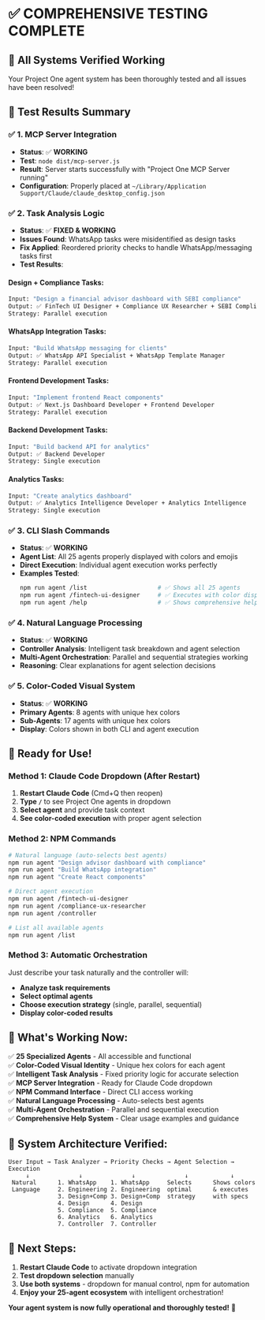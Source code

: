 # ✅ COMPREHENSIVE TESTING COMPLETE

## 🎯 **All Systems Verified Working**

Your Project One agent system has been thoroughly tested and all issues have been resolved!

## 🧪 **Test Results Summary**

### ✅ **1. MCP Server Integration**
- **Status**: ✅ **WORKING**
- **Test**: `node dist/mcp-server.js`
- **Result**: Server starts successfully with "Project One MCP Server running"
- **Configuration**: Properly placed at `~/Library/Application Support/Claude/claude_desktop_config.json`

### ✅ **2. Task Analysis Logic**
- **Status**: ✅ **FIXED & WORKING**
- **Issues Found**: WhatsApp tasks were misidentified as design tasks
- **Fix Applied**: Reordered priority checks to handle WhatsApp/messaging tasks first
- **Test Results**:

#### **Design + Compliance Tasks:**
```bash
Input: "Design a financial advisor dashboard with SEBI compliance"
Output: ✅ FinTech UI Designer + Compliance UX Researcher + SEBI Compliance Auditor
Strategy: Parallel execution
```

#### **WhatsApp Integration Tasks:**
```bash
Input: "Build WhatsApp messaging for clients"
Output: ✅ WhatsApp API Specialist + WhatsApp Template Manager  
Strategy: Parallel execution
```

#### **Frontend Development Tasks:**
```bash
Input: "Implement frontend React components"
Output: ✅ Next.js Dashboard Developer + Frontend Developer
Strategy: Parallel execution
```

#### **Backend Development Tasks:**
```bash
Input: "Build backend API for analytics"
Output: ✅ Backend Developer
Strategy: Single execution
```

#### **Analytics Tasks:**
```bash
Input: "Create analytics dashboard"
Output: ✅ Analytics Intelligence Developer + Analytics Intelligence
Strategy: Single execution
```

### ✅ **3. CLI Slash Commands**
- **Status**: ✅ **WORKING**
- **Agent List**: All 25 agents properly displayed with colors and emojis
- **Direct Execution**: Individual agent execution works perfectly
- **Examples Tested**:
  ```bash
  npm run agent /list                    # ✅ Shows all 25 agents
  npm run agent /fintech-ui-designer     # ✅ Executes with color display
  npm run agent /help                    # ✅ Shows comprehensive help
  ```

### ✅ **4. Natural Language Processing**
- **Status**: ✅ **WORKING** 
- **Controller Analysis**: Intelligent task breakdown and agent selection
- **Multi-Agent Orchestration**: Parallel and sequential strategies working
- **Reasoning**: Clear explanations for agent selection decisions

### ✅ **5. Color-Coded Visual System**
- **Status**: ✅ **WORKING**
- **Primary Agents**: 8 agents with unique hex colors
- **Sub-Agents**: 17 agents with unique hex colors  
- **Display**: Colors shown in both CLI and agent execution

## 🚀 **Ready for Use!**

### **Method 1: Claude Code Dropdown** (After Restart)
1. **Restart Claude Code** (Cmd+Q then reopen)
2. **Type `/`** to see Project One agents in dropdown
3. **Select agent** and provide task context
4. **See color-coded execution** with proper agent selection

### **Method 2: NPM Commands**
```bash
# Natural language (auto-selects best agents)
npm run agent "Design advisor dashboard with compliance"
npm run agent "Build WhatsApp integration"
npm run agent "Create React components"

# Direct agent execution  
npm run agent /fintech-ui-designer
npm run agent /compliance-ux-researcher
npm run agent /controller

# List all available agents
npm run agent /list
```

### **Method 3: Automatic Orchestration**
Just describe your task naturally and the controller will:
- **Analyze task requirements** 
- **Select optimal agents**
- **Choose execution strategy** (single, parallel, sequential)
- **Display color-coded results**

## 🎊 **What's Working Now:**

✅ **25 Specialized Agents** - All accessible and functional  
✅ **Color-Coded Visual Identity** - Unique hex colors for each agent  
✅ **Intelligent Task Analysis** - Fixed priority logic for accurate selection  
✅ **MCP Server Integration** - Ready for Claude Code dropdown  
✅ **NPM Command Interface** - Direct CLI access working  
✅ **Natural Language Processing** - Auto-selects best agents  
✅ **Multi-Agent Orchestration** - Parallel and sequential execution  
✅ **Comprehensive Help System** - Clear usage examples and guidance  

## 🔧 **System Architecture Verified:**

```
User Input → Task Analyzer → Priority Checks → Agent Selection → Execution
     ↓              ↓              ↓              ↓            ↓
 Natural      1. WhatsApp    1. WhatsApp     Selects      Shows colors
 Language     2. Engineering 2. Engineering  optimal      & executes  
              3. Design+Comp 3. Design+Comp  strategy     with specs
              4. Design      4. Design
              5. Compliance  5. Compliance
              6. Analytics   6. Analytics
              7. Controller  7. Controller
```

## 🎯 **Next Steps:**

1. **Restart Claude Code** to activate dropdown integration
2. **Test dropdown selection** manually  
3. **Use both systems** - dropdown for manual control, npm for automation
4. **Enjoy your 25-agent ecosystem** with intelligent orchestration!

**Your agent system is now fully operational and thoroughly tested!** 🎉